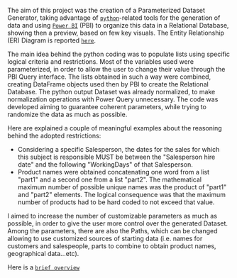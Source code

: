 The aim of this project was the creation of a Parameterized Dataset Generator, taking advantage of [`python`](https://github.com/MatteoLC87/DatasetGenerator/blob/main/DatasetGenerator.py)-related tools for the generation of 
data and using [`Power BI`](https://github.com/MatteoLC87/DatasetGenerator/blob/main/DatasetGenerator.pbxi) (PBI) to organize this data in a Relational Database, showing then a preview, based on few key visuals.
The Entity Relationship (ER) Diagram is reported [`here`](https://github.com/MatteoLC87/DatasetGenerator/blob/main/ER_Diagram.png).

The main idea behind the python coding was to populate lists using specific logical criteria and restrictions. 
Most of the variables used were parameterized, in order to allow the user to change their value through the PBI Query interface.
The lists obtained in such a way were combined, creating DataFrame objects used then by PBI to create the Relational Database.
The python output Dataset was already normalized, to make normalization operations with Power Query unnecessary.
The code was developed aiming to guarantee coherent parameters, while trying to randomize the data as much as possible.

Here are explained a couple of meaningful examples about the reasoning behind the adopted restrictions:
- Considering a specific Salesperson, the dates for the sales for which this subject is responsible MUST be between the "Salesperson hire date" 
  and the following "WorkingDays" of that Salesperson.
- Product names were obtained concatenating one word from a list "part1" and a second one from a list "part2". 
  The mathematical maximum number of possible unique names was the product of "part1" and "part2" elements. 
  The logical consequence was that the maximum number of products had to be hard coded to not exceed that value.

I aimed to increase the number of customizable parameters as much as possible, in order to give the user more control over the generated Dataset.
Among the parameters, there are also the Paths, which can be changed allowing to use customized sources of starting data (i.e. names for customers 
and salespeople, parts to combine to obtain product names, geographical data...etc).

Here is a [`brief overview`](https://youtu.be/WjGXeOCZtmQ)
